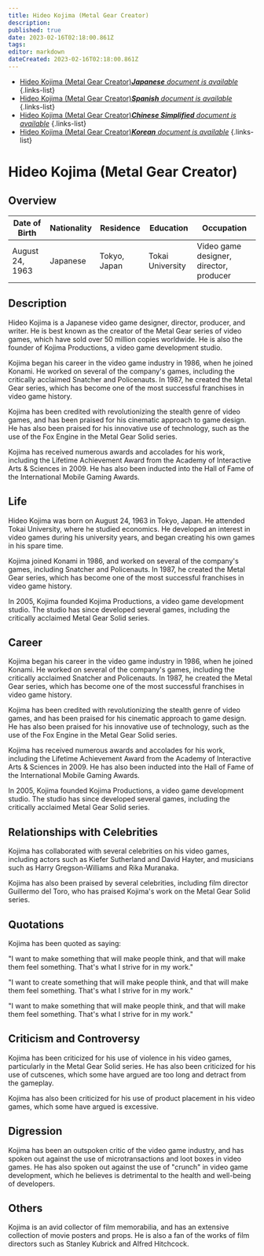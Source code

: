 ```yaml
---
title: Hideo Kojima (Metal Gear Creator)
description: 
published: true
date: 2023-02-16T02:18:00.861Z
tags: 
editor: markdown
dateCreated: 2023-02-16T02:18:00.861Z
---
```


- [Hideo Kojima (Metal Gear Creator)***Japanese** document is available*](/ja/Knowledge-base/Dictionary/Person/hideo-kojima-metal-gear-creator)
{.links-list}
- [Hideo Kojima (Metal Gear Creator)***Spanish** document is available*](/es/Knowledge-base/Dictionary/Person/hideo-kojima-metal-gear-creator)
{.links-list}
- [Hideo Kojima (Metal Gear Creator)***Chinese Simplified** document is available*](/zh/Knowledge-base/Dictionary/Person/hideo-kojima-metal-gear-creator)
{.links-list}
- [Hideo Kojima (Metal Gear Creator)***Korean** document is available*](/ko/Knowledge-base/Dictionary/Person/hideo-kojima-metal-gear-creator)
{.links-list}


# Hideo Kojima (Metal Gear Creator)

## Overview
| Date of Birth | Nationality | Residence | Education | Occupation |
| ------------- | ----------- | --------- | --------- | ---------- |
| August 24, 1963 | Japanese | Tokyo, Japan | Tokai University | Video game designer, director, producer |

## Description
Hideo Kojima is a Japanese video game designer, director, producer, and writer. He is best known as the creator of the Metal Gear series of video games, which have sold over 50 million copies worldwide. He is also the founder of Kojima Productions, a video game development studio.

Kojima began his career in the video game industry in 1986, when he joined Konami. He worked on several of the company's games, including the critically acclaimed Snatcher and Policenauts. In 1987, he created the Metal Gear series, which has become one of the most successful franchises in video game history.

Kojima has been credited with revolutionizing the stealth genre of video games, and has been praised for his cinematic approach to game design. He has also been praised for his innovative use of technology, such as the use of the Fox Engine in the Metal Gear Solid series.

Kojima has received numerous awards and accolades for his work, including the Lifetime Achievement Award from the Academy of Interactive Arts & Sciences in 2009. He has also been inducted into the Hall of Fame of the International Mobile Gaming Awards.

## Life
Hideo Kojima was born on August 24, 1963 in Tokyo, Japan. He attended Tokai University, where he studied economics. He developed an interest in video games during his university years, and began creating his own games in his spare time.

Kojima joined Konami in 1986, and worked on several of the company's games, including Snatcher and Policenauts. In 1987, he created the Metal Gear series, which has become one of the most successful franchises in video game history.

In 2005, Kojima founded Kojima Productions, a video game development studio. The studio has since developed several games, including the critically acclaimed Metal Gear Solid series.

## Career
Kojima began his career in the video game industry in 1986, when he joined Konami. He worked on several of the company's games, including the critically acclaimed Snatcher and Policenauts. In 1987, he created the Metal Gear series, which has become one of the most successful franchises in video game history.

Kojima has been credited with revolutionizing the stealth genre of video games, and has been praised for his cinematic approach to game design. He has also been praised for his innovative use of technology, such as the use of the Fox Engine in the Metal Gear Solid series.

Kojima has received numerous awards and accolades for his work, including the Lifetime Achievement Award from the Academy of Interactive Arts & Sciences in 2009. He has also been inducted into the Hall of Fame of the International Mobile Gaming Awards.

In 2005, Kojima founded Kojima Productions, a video game development studio. The studio has since developed several games, including the critically acclaimed Metal Gear Solid series.

## Relationships with Celebrities
Kojima has collaborated with several celebrities on his video games, including actors such as Kiefer Sutherland and David Hayter, and musicians such as Harry Gregson-Williams and Rika Muranaka.

Kojima has also been praised by several celebrities, including film director Guillermo del Toro, who has praised Kojima's work on the Metal Gear Solid series.

## Quotations
Kojima has been quoted as saying:

"I want to make something that will make people think, and that will make them feel something. That's what I strive for in my work."

"I want to create something that will make people think, and that will make them feel something. That's what I strive for in my work."

"I want to make something that will make people think, and that will make them feel something. That's what I strive for in my work."

## Criticism and Controversy
Kojima has been criticized for his use of violence in his video games, particularly in the Metal Gear Solid series. He has also been criticized for his use of cutscenes, which some have argued are too long and detract from the gameplay.

Kojima has also been criticized for his use of product placement in his video games, which some have argued is excessive.

## Digression
Kojima has been an outspoken critic of the video game industry, and has spoken out against the use of microtransactions and loot boxes in video games. He has also spoken out against the use of "crunch" in video game development, which he believes is detrimental to the health and well-being of developers.

## Others
Kojima is an avid collector of film memorabilia, and has an extensive collection of movie posters and props. He is also a fan of the works of film directors such as Stanley Kubrick and Alfred Hitchcock.